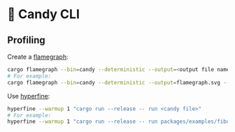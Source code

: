 # 🍭 Candy CLI

## Profiling

Create a [flamegraph](https://github.com/flamegraph-rs/flamegraph#readme):

```bash
cargo flamegraph --bin=candy --deterministic --output=<output file name> -- run <candy file>
# For example:
cargo flamegraph --bin=candy --deterministic --output=flamegraph.svg -- run packages/examples/fibonacci.candy
```

Use [hyperfine](https://github.com/sharkdp/hyperfine#readme):

```bash
hyperfine --warmup 1 "cargo run --release -- run <candy file>"
# For example:
hyperfine --warmup 1 "cargo run --release -- run packages/examples/fibonacci.candy"
```
